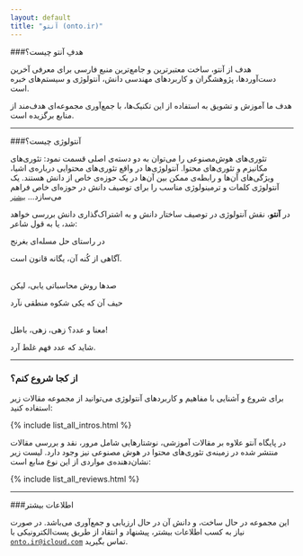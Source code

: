 ```yaml
---
layout: default
title: "آنتو (onto.ir)"
---
```


###هدفِ آنتو چیست؟

هدف از آنتو، ساخت معتبرترین و جامع‌ترین منبع فارسی برای معرفی آخرین دست‌آوردها، پژوهشگران و کاربردهای مهندسی دانش، آنتولوژی و سیستم‌های خبره است.

هدف ما آموزش و تشویق به استفاده از این تکنیک‌ها، با جمع‌آوری مجموعه‌ای هدف‌مند از منابع برگزیده است.

---

###آنتولوژی چیست؟

تئوری‌های هوش‌مصنوعی را می‌توان به دو دسته‌ی اصلی قسمت نمود: تئوری‌های مکانیزم و تئوری‌های محتوا. آنتولوژی‌ها در واقع تئوری‌های محتوایی درباره‌ی اشیا، ویژگی‌های آن‌ها و رابطه‌ی ممکن بین آن‌ها در یک حوزه‌ی خاص از دانش هستند. یک آنتولوژی کلمات و ترمینولوژی مناسب را برای توصیف دانش در حوزه‌ای خاص فراهم می‌سازد... <a href="{% post_url 2013-10-21-what_is_an_ontology %}"><small>بیشتر</small></a>


در **آنتو**، نقش آنتولوژی در توصیف ساختار دانش و به اشتراک‌گذاری دانش بررسی خواهد شد، یا به قول شاعر:


در راستای حل مسله‌ای بغرنج

آگاهی از کُنه آن، یگانه قانون است.
<br /><br />

صدها روش محاسباتی یابی، لیکن

حیف آن که یکی شکوه منطقی نآرد
<br /><br />

معنا و عدد؟ زهی، زهی، باطل!

شاید که عدد فهم غلط آرد.

---

### از کجا شروع کنم؟

برای شروع و آشنایی با مفاهیم و کاربردهای آنتولوژی می‌توانید از مجموعه مقالات زیر استفاده کنید:

<div>
{% include list_all_intros.html %}
<br />
</div>

در پایگاه آنتو علاوه بر مقالات آموزشی، نوشتارهایی شامل مرور، نقد و بررسی مقالات منتشر شده در زمینه‌ی تئوری‌های محتوا در هوش مصنوعی نیز وجود دارد. لیست زیر نشان‌دهنده‌ی مواردی از این نوع منابع است:

<div>
{% include list_all_reviews.html %}
<br />
</div>

---

###اطلاعات بیشتر

این مجموعه در حال ساخت، و دانش آن در حال ارزیابی و جمع‌آوری می‌باشد. در صورت نیاز به کسب اطلاعات بیشتر، پیشنهاد و انتقاد از طریق پست‌الکترونیکی با <code>onto.ir@icloud.com</code> تماس بگیرید.